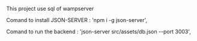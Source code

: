 This project use sql of wampserver

Comand to install JSON-SERVER : 'npm i -g json-server',

Comand to run the backend : 'json-server src/assets/db.json --port 3003',
